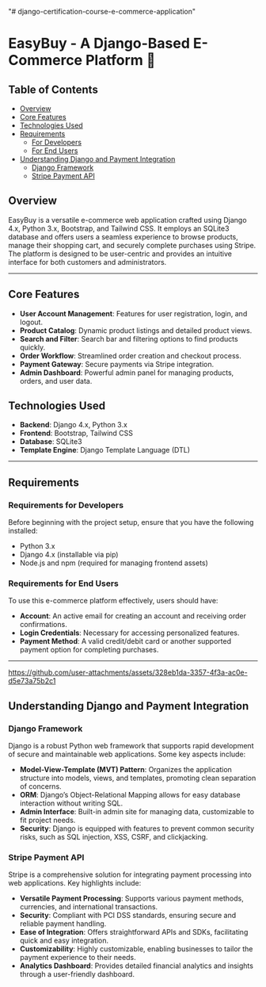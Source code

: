 "# django-certification-course-e-commerce-application" 

# EasyBuy - A Django-Based E-Commerce Platform 🛒

## Table of Contents

- [Overview](#overview)
- [Core Features](#core-features)
- [Technologies Used](#technologies-used)
- [Requirements](#requirements)
  - [For Developers](#requirements-for-developers)
  - [For End Users](#requirements-for-end-users)
- [Understanding Django and Payment Integration](#understanding-django-and-payment-integration)
  - [Django Framework](#django-framework)
  - [Stripe Payment API](#stripe-payment-api)

## Overview

EasyBuy is a versatile e-commerce web application crafted using Django 4.x, Python 3.x, Bootstrap, and Tailwind CSS. It employs an SQLite3 database and offers users a seamless experience to browse products, manage their shopping cart, and securely complete purchases using Stripe. The platform is designed to be user-centric and provides an intuitive interface for both customers and administrators.

---

## Core Features

- **User Account Management**: Features for user registration, login, and logout.
- **Product Catalog**: Dynamic product listings and detailed product views.
- **Search and Filter**: Search bar and filtering options to find products quickly.
- **Order Workflow**: Streamlined order creation and checkout process.
- **Payment Gateway**: Secure payments via Stripe integration.
- **Admin Dashboard**: Powerful admin panel for managing products, orders, and user data.

## Technologies Used

- **Backend**: Django 4.x, Python 3.x
- **Frontend**: Bootstrap, Tailwind CSS
- **Database**: SQLite3
- **Template Engine**: Django Template Language (DTL)

---

## Requirements

### Requirements for Developers

Before beginning with the project setup, ensure that you have the following installed:

- Python 3.x
- Django 4.x (installable via pip)
- Node.js and npm (required for managing frontend assets)

### Requirements for End Users

To use this e-commerce platform effectively, users should have:

- **Account**: An active email for creating an account and receiving order confirmations.
- **Login Credentials**: Necessary for accessing personalized features.
- **Payment Method**: A valid credit/debit card or another supported payment option for completing purchases.

---

https://github.com/user-attachments/assets/328eb1da-3357-4f3a-ac0e-d5e73a75b2c1


## Understanding Django and Payment Integration

### Django Framework

Django is a robust Python web framework that supports rapid development of secure and maintainable web applications. Some key aspects include:

- **Model-View-Template (MVT) Pattern**: Organizes the application structure into models, views, and templates, promoting clean separation of concerns.
- **ORM**: Django’s Object-Relational Mapping allows for easy database interaction without writing SQL.
- **Admin Interface**: Built-in admin site for managing data, customizable to fit project needs.
- **Security**: Django is equipped with features to prevent common security risks, such as SQL injection, XSS, CSRF, and clickjacking.

### Stripe Payment API

Stripe is a comprehensive solution for integrating payment processing into web applications. Key highlights include:

- **Versatile Payment Processing**: Supports various payment methods, currencies, and international transactions.
- **Security**: Compliant with PCI DSS standards, ensuring secure and reliable payment handling.
- **Ease of Integration**: Offers straightforward APIs and SDKs, facilitating quick and easy integration.
- **Customizability**: Highly customizable, enabling businesses to tailor the payment experience to their needs.
- **Analytics Dashboard**: Provides detailed financial analytics and insights through a user-friendly dashboard.


